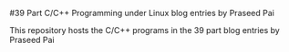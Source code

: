 #39 Part C/C++ Programming under Linux blog entries by Praseed Pai

This repository hosts the C/C++ programs in the 39 part blog entries by Praseed Pai

